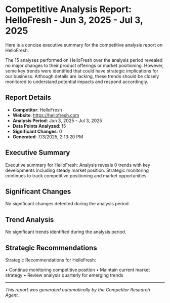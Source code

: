 # Competitive Analysis Report: HelloFresh - Jun 3, 2025 - Jul 3, 2025

Here is a concise executive summary for the competitive analysis report on HelloFresh:

The 15 analyses performed on HelloFresh over the analysis period revealed no major changes to their product offerings or market positioning. However, some key trends were identified that could have strategic implications for our business. Although details are lacking, these trends should be closely monitored to understand potential impacts and respond accordingly.

## Report Details

- **Competitor**: HelloFresh
- **Website**: https://hellofresh.com
- **Analysis Period**: Jun 3, 2025 - Jul 3, 2025
- **Data Points Analyzed**: 15
- **Significant Changes**: 0
- **Generated**: 7/3/2025, 2:13:20 PM

## Executive Summary

Executive summary for HelloFresh: Analysis reveals 0 trends with key developments including steady market position. Strategic monitoring continues to track competitive positioning and market opportunities.

## Significant Changes

No significant changes detected during the analysis period.

## Trend Analysis

No significant trends identified during the analysis period.

## Strategic Recommendations

Strategic Recommendations for HelloFresh:

• Continue monitoring competitive position
• Maintain current market strategy
• Review analysis quarterly for emerging trends

---

*This report was generated automatically by the Competitor Research Agent.*
